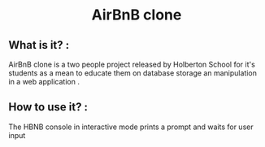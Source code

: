 <h1 align="center">AirBnB clone</h1>

## What is it? : 
AirBnB clone is a two people project released by Holberton School for it's students as a mean to educate them on database storage an manipulation in a web application .

## How to use it? :
The HBNB console in interactive mode prints a prompt and waits for user input 
